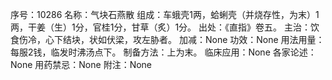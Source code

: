 序号：10286
名称：气块石燕散
组成：车蛾壳1两，蛤蜊壳（并烧存性，为末）1两，干姜（生）1分，官桂1分，甘草（炙）1分。
出处：《直指》卷五。
主治：饮食伤冷，心下结块，状如伏梁，攻左胁者。
加减：None
功效：None
用法用量：每服2钱，临发时沸汤点下。
制备方法：上为末。
临床应用：None
各家论述：None
用药禁忌：None
附注：None
